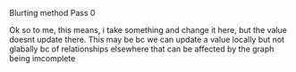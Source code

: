 Blurting method Pass 0

Ok so to me, this means, i take something and change it here, but the value doesnt update there. This may be bc we can update a value locally but not glabally bc of relationships elsewhere that can be affected by the graph being imcomplete
